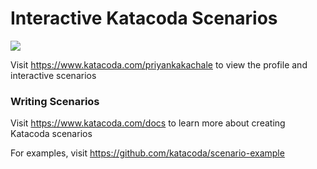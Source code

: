 # Interactive Katacoda Scenarios

[![](http://shields.katacoda.com/katacoda/priyankakachale/count.svg)](https://www.katacoda.com/priyankakachale "Get your profile on Katacoda.com")

Visit https://www.katacoda.com/priyankakachale to view the profile and interactive scenarios

### Writing Scenarios
Visit https://www.katacoda.com/docs to learn more about creating Katacoda scenarios

For examples, visit https://github.com/katacoda/scenario-example
